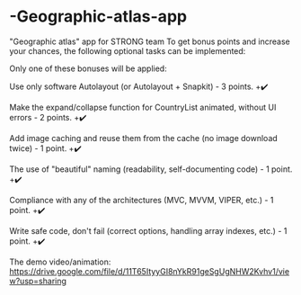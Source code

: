 # -Geographic-atlas-app
"Geographic atlas" app for STRONG team
To get bonus points and increase your chances, the following optional tasks can be implemented:

Only one of these bonuses will be applied:

Use only software Autolayout (or Autolayout + Snapkit) - 3 points. +✔️

Make the expand/collapse function for CountryList animated, without UI errors - 2 points. +✔️

Add image caching and reuse them from the cache (no image download twice) - 1 point. +✔️

The use of "beautiful" naming (readability, self-documenting code) - 1 point. +✔️

Compliance with any of the architectures (MVC, MVVM, VIPER, etc.) - 1 point. +✔️

Write safe code, don't fail (correct options, handling array indexes, etc.) - 1 point. +✔️


The demo video/animation:
https://drive.google.com/file/d/11T65ItyyGI8nYkR91geSgUgNHW2Kvhv1/view?usp=sharing

